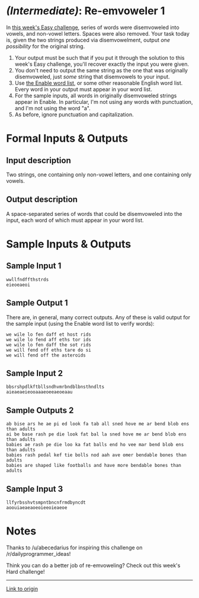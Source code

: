 # _(Intermediate)_: Re-emvoweler 1

In [this week's Easy challenge](http://www.reddit.com/r/dailyprogrammer/comments/1ystvb/022414_challenge_149_easy_disemvoweler/), series of words were disemvoweled into vowels, and non-vowel letters. Spaces were also removed. Your task today is, given the two strings produced via disemvowelment, output _one possibility_ for the original string.

1. Your output must be such that if you put it through the solution to this week's Easy challenge, you'll recover exactly the input you were given.
2. You don't need to output the same string as the one that was originally disemvoweled, just _some_ string that disemvowels to your input.
3. Use [the Enable word list](http://code.google.com/p/dotnetperls-controls/downloads/detail?name=enable1.txt), or some other reasonable English word list. Every word in your output must appear in your word list.
4. For the sample inputs, all words in originally disemvoweled strings appear in Enable. In particular, I'm not using any words with punctuation, and I'm not using the word "a".
5. As before, ignore punctuation and capitalization.

# Formal Inputs & Outputs

## Input description

Two strings, one containing only non-vowel letters, and one containing only vowels.

## Output description

A space-separated series of words that could be disemvoweled into the input, each word of which must appear in your word list. 

# Sample Inputs & Outputs

## Sample Input 1

    wwllfndffthstrds
    eieoeaeoi

## Sample Output 1

There are, in general, many correct outputs. Any of these is valid output for the sample input (using the Enable word list to verify words):

    we wile lo fen daff et host rids 
    we wile lo fend aff eths tor ids 
    we wile lo fen daff the sot rids 
    we will fend off eths tare do si 
    we will fend off the asteroids

## Sample Input 2

    bbsrshpdlkftbllsndhvmrbndblbnsthndlts
    aieaeaeieooaaaeoeeaeoeaau

## Sample Outputs 2

    ab bise ars he ae pi ed look fa tab all sned hove me ar bend blob ens than adults 
    ai be base rash pe die look fat bal la sned hove me ar bend blob ens than adults 
    babies ae rash pe die loo ka fat balls end ho vee mar bend blob ens than adults 
    babies rash pedal kef tie bolls nod aah ave omer bendable bones than adults 
    babies are shaped like footballs and have more bendable bones than adults

## Sample Input 3

    llfyrbsshvtsmpntbncnfrmdbyncdt
    aoouiaeaeaoeoieeoieaeoe

# Notes

Thanks to /u/abecedarius for inspiring this challenge on /r/dailyprogrammer_ideas!

Think you can do a better job of re-emvoweling? Check out this week's Hard challenge!

---

[Link to origin](https://www.reddit.com/r/dailyprogrammer/1yzlde)